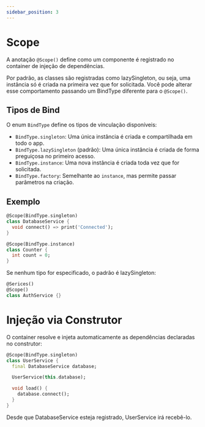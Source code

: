 ```yaml
---
sidebar_position: 3
---
```


# Scope

A anotação `@Scope()` define como um componente é registrado no container de injeção de dependências.

Por padrão, as classes são registradas como lazySingleton, ou seja, uma instância só é criada na primeira vez que for solicitada. Você pode alterar esse comportamento passando um BindType diferente para o `@Scope()`.

## Tipos de Bind

O enum `BindType` define os tipos de vinculação disponíveis:

- `BindType.singleton`: Uma única instância é criada e compartilhada em todo o app.
- `BindType.lazySingleton` (padrão): Uma única instância é criada de forma preguiçosa no primeiro acesso.
- `BindType.instance`: Uma nova instância é criada toda vez que for solicitada.
- `BindType.factory`: Semelhante ao `instance`, mas permite passar parâmetros na criação.

## Exemplo

```dart
@Scope(BindType.singleton)
class DatabaseService {
  void connect() => print('Connected');
}

@Scope(BindType.instance)
class Counter {
  int count = 0;
}
````

Se nenhum tipo for especificado, o padrão é lazySingleton:
```dart
@Serices()
@Scope()
class AuthService {}

``` 

# Injeção via Construtor
O container resolve e injeta automaticamente as dependências declaradas no construtor:

```dart
@Scope(BindType.singleton)
class UserService {
  final DatabaseService database;

  UserService(this.database);

  void load() {
    database.connect();
  }
}
```
Desde que DatabaseService esteja registrado, UserService irá recebê-lo.